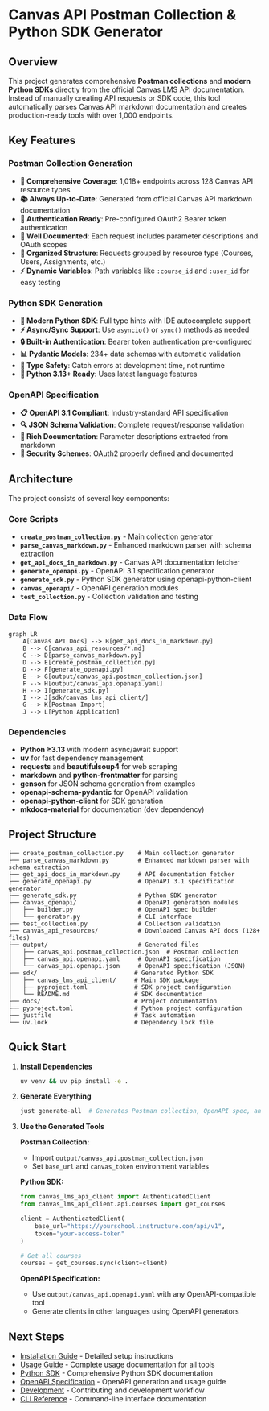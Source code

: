 # Canvas API Postman Collection & Python SDK Generator

## Overview

This project generates comprehensive **Postman collections** and **modern Python SDKs** directly from the official Canvas LMS API documentation. Instead of manually creating API requests or SDK code, this tool automatically parses Canvas API markdown documentation and creates production-ready tools with over 1,000 endpoints.

## Key Features

### Postman Collection Generation
- **🚀 Comprehensive Coverage**: 1,018+ endpoints across 128 Canvas API resource types
- **📚 Always Up-to-Date**: Generated from official Canvas API markdown documentation
- **🔐 Authentication Ready**: Pre-configured OAuth2 Bearer token authentication
- **📝 Well Documented**: Each request includes parameter descriptions and OAuth scopes
- **🎯 Organized Structure**: Requests grouped by resource type (Courses, Users, Assignments, etc.)
- **⚡ Dynamic Variables**: Path variables like `:course_id` and `:user_id` for easy testing

### Python SDK Generation
- **🐍 Modern Python SDK**: Full type hints with IDE autocomplete support
- **⚡ Async/Sync Support**: Use `asyncio()` or `sync()` methods as needed
- **🔒 Built-in Authentication**: Bearer token authentication pre-configured
- **📊 Pydantic Models**: 234+ data schemas with automatic validation
- **🎯 Type Safety**: Catch errors at development time, not runtime
- **🚀 Python 3.13+ Ready**: Uses latest language features

### OpenAPI Specification
- **📋 OpenAPI 3.1 Compliant**: Industry-standard API specification
- **🔍 JSON Schema Validation**: Complete request/response validation
- **📖 Rich Documentation**: Parameter descriptions extracted from markdown
- **🔐 Security Schemes**: OAuth2 properly defined and documented

## Architecture

The project consists of several key components:

### Core Scripts

- **`create_postman_collection.py`** - Main collection generator
- **`parse_canvas_markdown.py`** - Enhanced markdown parser with schema extraction
- **`get_api_docs_in_markdown.py`** - Canvas API documentation fetcher
- **`generate_openapi.py`** - OpenAPI 3.1 specification generator
- **`generate_sdk.py`** - Python SDK generator using openapi-python-client
- **`canvas_openapi/`** - OpenAPI generation modules
- **`test_collection.py`** - Collection validation and testing

### Data Flow

```mermaid
graph LR
    A[Canvas API Docs] --> B[get_api_docs_in_markdown.py]
    B --> C[canvas_api_resources/*.md]
    C --> D[parse_canvas_markdown.py]
    D --> E[create_postman_collection.py]
    D --> F[generate_openapi.py]
    E --> G[output/canvas_api.postman_collection.json]
    F --> H[output/canvas_api.openapi.yaml]
    H --> I[generate_sdk.py]
    I --> J[sdk/canvas_lms_api_client/]
    G --> K[Postman Import]
    J --> L[Python Application]
```

### Dependencies

- **Python ≥3.13** with modern async/await support
- **uv** for fast dependency management
- **requests** and **beautifulsoup4** for web scraping
- **markdown** and **python-frontmatter** for parsing
- **genson** for JSON schema generation from examples
- **openapi-schema-pydantic** for OpenAPI validation
- **openapi-python-client** for SDK generation
- **mkdocs-material** for documentation (dev dependency)

## Project Structure

```
├── create_postman_collection.py    # Main collection generator
├── parse_canvas_markdown.py        # Enhanced markdown parser with schema extraction
├── get_api_docs_in_markdown.py     # API documentation fetcher
├── generate_openapi.py             # OpenAPI 3.1 specification generator
├── generate_sdk.py                 # Python SDK generator
├── canvas_openapi/                 # OpenAPI generation modules
│   ├── builder.py                  # OpenAPI spec builder
│   └── generator.py                # CLI interface
├── test_collection.py              # Collection validation
├── canvas_api_resources/           # Downloaded Canvas API docs (128+ files)
├── output/                         # Generated files
│   ├── canvas_api.postman_collection.json  # Postman collection
│   ├── canvas_api.openapi.yaml     # OpenAPI specification
│   └── canvas_api.openapi.json     # OpenAPI specification (JSON)
├── sdk/                           # Generated Python SDK
│   ├── canvas_lms_api_client/     # Main SDK package
│   ├── pyproject.toml             # SDK project configuration
│   └── README.md                  # SDK documentation
├── docs/                          # Project documentation
├── pyproject.toml                 # Python project configuration
├── justfile                       # Task automation
└── uv.lock                        # Dependency lock file
```

## Quick Start

1. **Install Dependencies**
   ```bash
   uv venv && uv pip install -e .
   ```

2. **Generate Everything**
   ```bash
   just generate-all  # Generates Postman collection, OpenAPI spec, and Python SDK
   ```

3. **Use the Generated Tools**
   
   **Postman Collection:**
   - Import `output/canvas_api.postman_collection.json`
   - Set `base_url` and `canvas_token` environment variables
   
   **Python SDK:**
   ```python
   from canvas_lms_api_client import AuthenticatedClient
   from canvas_lms_api_client.api.courses import get_courses
   
   client = AuthenticatedClient(
       base_url="https://yourschool.instructure.com/api/v1", 
       token="your-access-token"
   )
   
   # Get all courses
   courses = get_courses.sync(client=client)
   ```
   
   **OpenAPI Specification:**
   - Use `output/canvas_api.openapi.yaml` with any OpenAPI-compatible tool
   - Generate clients in other languages using OpenAPI generators

## Next Steps

- [Installation Guide](installation.md) - Detailed setup instructions
- [Usage Guide](usage.md) - Complete usage documentation for all tools
- [Python SDK](python_sdk.md) - Comprehensive Python SDK documentation
- [OpenAPI Specification](openapi.md) - OpenAPI generation and usage guide
- [Development](development.md) - Contributing and development workflow
- [CLI Reference](cli_reference.md) - Command-line interface documentation
